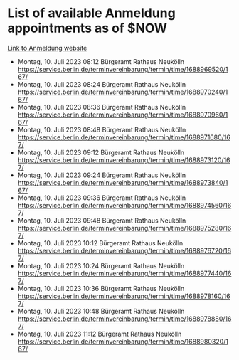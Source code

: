 # List of available Anmeldung appointments as of $NOW
[Link to Anmeldung website](https://service.berlin.de/terminvereinbarung/termin/tag.php?termin=1&anliegen[]=120686&dienstleisterlist=122210,122217,327316,122219,327312,122227,327314,122231,327346,122243,327348,122254,122252,329742,122260,329745,122262,329748,122271,327278,122273,327274,122277,327276,330436,122280,327294,122282,327290,122284,327292,122291,327270,122285,327266,122286,327264,122296,327268,150230,329760,122297,327286,122294,327284,122312,329763,122314,329775,122304,327330,122311,327334,122309,327332,317869,122281,327352,122279,329772,122283,122276,327324,122274,327326,122267,329766,122246,327318,122251,327320,122257,327322,122208,327298,122226,327300&herkunft=http%3A%2F%2Fservice.berlin.de%2Fdienstleistung%2F120686%2F)
- Montag, 10. Juli 2023 08:12 Bürgeramt Rathaus Neukölln https://service.berlin.de/terminvereinbarung/termin/time/1688969520/167/
- Montag, 10. Juli 2023 08:24 Bürgeramt Rathaus Neukölln https://service.berlin.de/terminvereinbarung/termin/time/1688970240/167/
- Montag, 10. Juli 2023 08:36 Bürgeramt Rathaus Neukölln https://service.berlin.de/terminvereinbarung/termin/time/1688970960/167/
- Montag, 10. Juli 2023 08:48 Bürgeramt Rathaus Neukölln https://service.berlin.de/terminvereinbarung/termin/time/1688971680/167/
- Montag, 10. Juli 2023 09:12 Bürgeramt Rathaus Neukölln https://service.berlin.de/terminvereinbarung/termin/time/1688973120/167/
- Montag, 10. Juli 2023 09:24 Bürgeramt Rathaus Neukölln https://service.berlin.de/terminvereinbarung/termin/time/1688973840/167/
- Montag, 10. Juli 2023 09:36 Bürgeramt Rathaus Neukölln https://service.berlin.de/terminvereinbarung/termin/time/1688974560/167/
- Montag, 10. Juli 2023 09:48 Bürgeramt Rathaus Neukölln https://service.berlin.de/terminvereinbarung/termin/time/1688975280/167/
- Montag, 10. Juli 2023 10:12 Bürgeramt Rathaus Neukölln https://service.berlin.de/terminvereinbarung/termin/time/1688976720/167/
- Montag, 10. Juli 2023 10:24 Bürgeramt Rathaus Neukölln https://service.berlin.de/terminvereinbarung/termin/time/1688977440/167/
- Montag, 10. Juli 2023 10:36 Bürgeramt Rathaus Neukölln https://service.berlin.de/terminvereinbarung/termin/time/1688978160/167/
- Montag, 10. Juli 2023 10:48 Bürgeramt Rathaus Neukölln https://service.berlin.de/terminvereinbarung/termin/time/1688978880/167/
- Montag, 10. Juli 2023 11:12 Bürgeramt Rathaus Neukölln https://service.berlin.de/terminvereinbarung/termin/time/1688980320/167/
